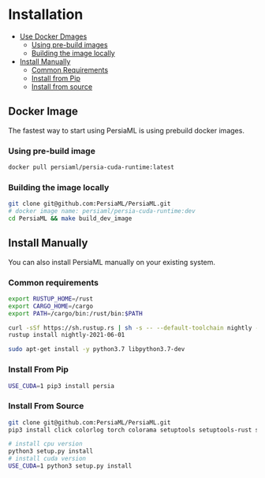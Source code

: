 # Installation

- [Use Docker Dmages ](#use-docker-images)
    - [Using pre-build images](using-prebuild-images)
    - [Building the image locally](build-the-image-locally)
- [Install Manually](#install-manually)
    - [Common Requirements](#common-requirements)
    - [Install from Pip](#install-from-pip)
    - [Install from source](#install-from-source)


## Docker Image

The fastest way to start using PersiaML is using prebuild docker images.
### Using pre-build image
```bash
docker pull persiaml/persia-cuda-runtime:latest
```
### Building the image locally
```bash
git clone git@github.com:PersiaML/PersiaML.git 
# docker image name: persiaml/persia-cuda-runtime:dev
cd PersiaML && make build_dev_image 
```
## Install Manually

You can also install PersiaML manually on your existing system.


### Common requirements
```bash
export RUSTUP_HOME=/rust
export CARGO_HOME=/cargo
export PATH=/cargo/bin:/rust/bin:$PATH

curl -sSf https://sh.rustup.rs | sh -s -- --default-toolchain nightly -y --profile default --no-modify-path
rustup install nightly-2021-06-01

sudo apt-get install -y python3.7 libpython3.7-dev
```

### Install From Pip 
```bash
USE_CUDA=1 pip3 install persia
```

### Install From Source
```bash
git clone git@github.com:PersiaML/PersiaML.git 
pip3 install click colorlog torch colorama setuptools setuptools-rust setuptools_scm

# install cpu version
python3 setup.py install
# install cuda version
USE_CUDA=1 python3 setup.py install
```